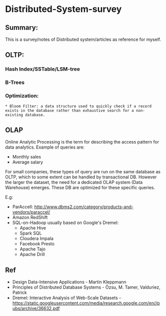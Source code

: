 # Distributed-System-survey
## Summary:
This is a survey/notes of Distributed system/articles as reference for myself.

## OLTP:

  ### Hash Index/SSTable/LSM-tree

  ### B-Trees

  ### Optimization:
    * Bloom Filter: a data structure used to quickly check if a record exists in the database rather than exhaustive search for a non-existing database.


## OLAP
Online Analytic Processing is the term for describing the access pattern for data analytics. 
Example of queries are:
 * Monthly sales
 * Average salary
 
For small companies, these types of query are run on the same database as OLTP, which to some extent can be handled by transactional DB.
However the larger the dataset, the need for a dedicated OLAP system (Data Warehouse) emerges. These DB are optimized for these specific queries.

E.g: 
* ParAccell: http://www.dbms2.com/category/products-and-vendors/paraccel/
* Amazon RedShift
* SQL-on-Hadoop usually based on Google's Dremel: 
    * Apache Hive
    * Spark SQL
    * Cloudera Impala
    * Facebook Presto
    * Apache Tajo
    * Apache Drill

## Ref
* Design Data-Intensive Applications - Martin Kleppmann
* Principles of Distributed Database Systems - Özsu, M. Tamer, Valduriez, Patrick
* Dremel: Interactive Analysis of Web-Scale Datasets -https://static.googleusercontent.com/media/research.google.com/en//pubs/archive/36632.pdf
